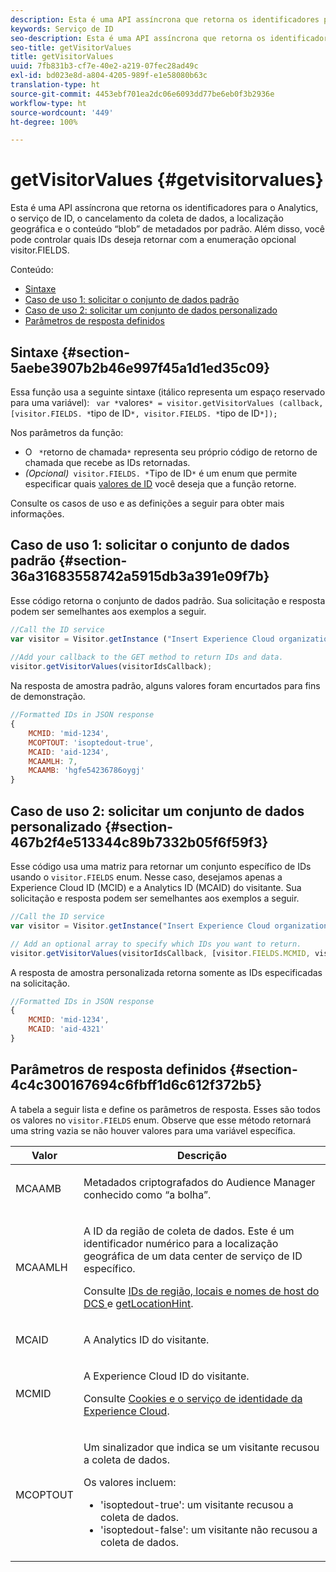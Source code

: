 ```yaml
---
description: Esta é uma API assíncrona que retorna os identificadores para o Analytics, o serviço de ID, o cancelamento da coleta de dados, a localização geográfica e o conteúdo “blob” de metadados por padrão. Além disso, você pode controlar quais IDs deseja retornar com a enumeração opcional visitor.FIELDS.
keywords: Serviço de ID
seo-description: Esta é uma API assíncrona que retorna os identificadores para o Analytics, o serviço de ID, o cancelamento da coleta de dados, a localização geográfica e o conteúdo “blob” de metadados por padrão. Além disso, você pode controlar quais IDs deseja retornar com a enumeração opcional visitor.FIELDS.
seo-title: getVisitorValues
title: getVisitorValues
uuid: 7fb831b3-cf7e-40e2-a219-07fec28ad49c
exl-id: bd023e8d-a804-4205-989f-e1e58080b63c
translation-type: ht
source-git-commit: 4453ebf701ea2dc06e6093dd77be6eb0f3b2936e
workflow-type: ht
source-wordcount: '449'
ht-degree: 100%

---
```


# getVisitorValues {#getvisitorvalues}

Esta é uma API assíncrona que retorna os identificadores para o Analytics, o serviço de ID, o cancelamento da coleta de dados, a localização geográfica e o conteúdo “blob” de metadados por padrão. Além disso, você pode controlar quais IDs deseja retornar com a enumeração opcional visitor.FIELDS.

Conteúdo:

<ul class="simplelist"> 
 <li> <a href="../../library/get-set/getvisitorvalues.md#section-5aebe3907b2b46e997f45a1d1ed35c09" format="dita" scope="local"> Sintaxe </a> </li> 
 <li> <a href="../../library/get-set/getvisitorvalues.md#section-36a31683558742a5915db3a391e09f7b" format="dita" scope="local"> Caso de uso 1: solicitar o conjunto de dados padrão </a> </li> 
 <li> <a href="../../library/get-set/getvisitorvalues.md#section-467b2f4e513344c89b7332b05f6f59f3" format="dita" scope="local"> Caso de uso 2: solicitar um conjunto de dados personalizado </a> </li> 
 <li> <a href="../../library/get-set/getvisitorvalues.md#section-4c4c300167694c6fbff1d6c612f372b5" format="dita" scope="local"> Parâmetros de resposta definidos </a> </li> 
</ul>

## Sintaxe {#section-5aebe3907b2b46e997f45a1d1ed35c09}

Essa função usa a seguinte sintaxe (itálico representa um espaço reservado para uma variável): ` var *`valores`* = visitor.getVisitorValues (callback, [visitor.FIELDS. *`tipo de ID`*, visitor.FIELDS. *`tipo de ID`*]);`

Nos parâmetros da função:

* O ` *`retorno de chamada`*` representa seu próprio código de retorno de chamada que recebe as IDs retornadas.
* *(Opcional)*` visitor.FIELDS. *`Tipo de ID`*` é um enum que permite especificar quais [valores de ID](../../library/get-set/getvisitorvalues.md#section-4c4c300167694c6fbff1d6c612f372b5) você deseja que a função retorne.

Consulte os casos de uso e as definições a seguir para obter mais informações.

## Caso de uso 1: solicitar o conjunto de dados padrão {#section-36a31683558742a5915db3a391e09f7b}

Esse código retorna o conjunto de dados padrão. Sua solicitação e resposta podem ser semelhantes aos exemplos a seguir.

```js
//Call the ID service 
var visitor = Visitor.getInstance ("Insert Experience Cloud organization ID here",{...}); 
   
//Add your callback to the GET method to return IDs and data. 
visitor.getVisitorValues(visitorIdsCallback);
```

Na resposta de amostra padrão, alguns valores foram encurtados para fins de demonstração.

```js
//Formatted IDs in JSON response 
{ 
    MCMID: 'mid-1234', 
    MCOPTOUT: 'isoptedout-true', 
    MCAID: 'aid-1234', 
    MCAAMLH: 7, 
    MCAAMB: 'hgfe54236786oygj' 
}
```

## Caso de uso 2: solicitar um conjunto de dados personalizado {#section-467b2f4e513344c89b7332b05f6f59f3}

Esse código usa uma matriz para retornar um conjunto específico de IDs usando o `visitor.FIELDS` enum. Nesse caso, desejamos apenas a Experience Cloud ID (MCID) e a Analytics ID (MCAID) do visitante. Sua solicitação e resposta podem ser semelhantes aos exemplos a seguir.

```js
//Call the ID service 
var visitor = Visitor.getInstance("Insert Experience Cloud organization ID here", { ... });

// Add an optional array to specify which IDs you want to return. 
visitor.getVisitorValues(visitorIdsCallback, [visitor.FIELDS.MCMID, visitor.FIELDS.MCAID]);
```

A resposta de amostra personalizada retorna somente as IDs especificadas na solicitação.

```js
//Formatted IDs in JSON response 
{ 
    MCMID: 'mid-1234', 
    MCAID: 'aid-4321' 
}
```

## Parâmetros de resposta definidos {#section-4c4c300167694c6fbff1d6c612f372b5}

A tabela a seguir lista e define os parâmetros de resposta. Esses são todos os valores no `visitor.FIELDS` enum. Observe que esse método retornará uma string vazia se não houver valores para uma variável específica.

<table id="table_32D0FEEA76CE4F298EED4B8F5C644232"> 
 <thead> 
  <tr> 
   <th colname="col1" class="entry"> Valor </th> 
   <th colname="col2" class="entry"> Descrição </th> 
  </tr> 
 </thead>
 <tbody> 
  <tr> 
   <td colname="col1"> <p> <span class="codeph"> MCAAMB </span> </p> </td> 
   <td colname="col2"> <p>Metadados criptografados do <span class="keyword">Audience Manager</span> conhecido como “a bolha”. </p> </td> 
  </tr> 
  <tr> 
   <td colname="col1"> <p> <span class="codeph"> MCAAMLH </span> </p> </td> 
   <td colname="col2"> <p>A ID da região de coleta de dados. Este é um identificador numérico para a localização geográfica de um data center de serviço de ID específico. </p> <p>Consulte <a href="https://docs.adobe.com/content/help/pt-BR/audience-manager/user-guide/api-and-sdk-code/dcs/dcs-api-reference/dcs-regions.html" format="https" scope="external"> IDs de região, locais e nomes de host do DCS </a> e <a href="../../library/get-set/getlocationhint.md#reference-a761030ff06c4439946bb56febf42d4c" format="dita" scope="local">getLocationHint</a>. </p> </td> 
  </tr> 
  <tr> 
   <td colname="col1"> <p> <span class="codeph"> MCAID </span> </p> </td> 
   <td colname="col2"> <p>A <span class="keyword">Analytics</span> ID do visitante. </p> </td> 
  </tr> 
  <tr> 
   <td colname="col1"> <p> <span class="codeph"> MCMID </span> </p> </td> 
   <td colname="col2"> <p>A Experience Cloud ID do visitante. </p> <p>Consulte <a href="../../introduction/cookies.md" format="dita" scope="local">Cookies e o serviço de identidade da Experience Cloud</a>. </p> </td> 
  </tr> 
  <tr> 
   <td colname="col1"> <p> <span class="codeph"> MCOPTOUT </span> </p> </td> 
   <td colname="col2"> <p>Um sinalizador que indica se um visitante recusou a coleta de dados. </p> <p>Os valores incluem: </p> <p> 
     <ul id="ul_E82431DE12B449F8822499364B363798"> 
      <li id="li_2BAB7C15A38A408E8FC4B85E70B66E46"> <span class="codeph"> 'isoptedout-true'</span>: um visitante recusou a coleta de dados. </li> 
      <li id="li_BB80AE4CEBC44166BC04428B212FEF51"> <span class="codeph"> 'isoptedout-false'</span>: um visitante não recusou a coleta de dados. </li> 
     </ul> </p> </td> 
  </tr> 
 </tbody> 
</table>
